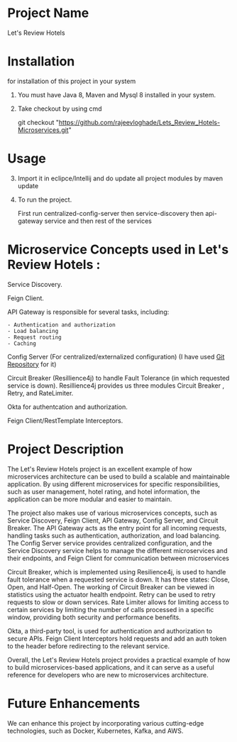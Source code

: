 # Project Name

Let's Review Hotels

# Installation

for installation of this project in your system 

1. You must have Java 8, Maven and Mysql 8 installed in your system.

2. Take checkout by using cmd 

	git checkout "https://github.com/rajeevloghade/Lets_Review_Hotels-Microservices.git"

# Usage

3. Import it in eclipce/Intellij and do update all project modules by maven update

4. To run the project. 

   First run centralized-config-server then service-discovery then api-gateway service and then rest of the services


# Microservice Concepts used in Let's Review Hotels : 

Service Discovery.

Feign Client.

API Gateway is responsible for several tasks, including:

    - Authentication and authorization
    - Load balancing
    - Request routing
    - Caching

Config Server (For centralized/externalized configuration) (I have used [Git Repository](https://github.com/rajeevloghade/Lets_Review_Hotels-Centralized-Config-Server) for it)

Circuit Breaker (Resillience4j) to handle Fault Tolerance (in which requested service is down). Resillience4j provides us three modules Circuit Breaker , Retry, and RateLimiter.

Okta for authentcation and authorization.

Feign Client/RestTemplate Interceptors.

# Project Description

The Let's Review Hotels project is an excellent example of how microservices architecture can be used to build a scalable and maintainable application. By using different microservices for specific responsibilities, such as user management, hotel rating, and hotel information, the application can be more modular and easier to maintain.

The project also makes use of various microservices concepts, such as Service Discovery, Feign Client, API Gateway, Config Server, and Circuit Breaker. The API Gateway acts as the entry point for all incoming requests, handling tasks such as authentication, authorization, and load balancing. The Config Server service provides centralized configuration, and the Service Discovery service helps to manage the different microservices and their endpoints, and Feign Client for communication between microservices

Circuit Breaker, which is implemented using Resilience4j, is used to handle fault tolerance when a requested service is down. It has three states: Close, Open, and Half-Open. The working of Circuit Breaker can be viewed in statistics using the actuator health endpoint. Retry can be used to retry requests to slow or down services. Rate Limiter allows for limiting access to certain services by limiting the number of calls processed in a specific window, providing both security and performance benefits.

Okta, a third-party tool, is used for authentication and authorization to secure APIs. Feign Client Interceptors hold requests and add an auth token to the header before redirecting to the relevant service.

Overall, the Let's Review Hotels project provides a practical example of how to build microservices-based applications, and it can serve as a useful reference for developers who are new to microservices architecture.

# Future Enhancements

We can enhance this project by incorporating various cutting-edge technologies, such as Docker, Kubernetes, Kafka, and AWS.

